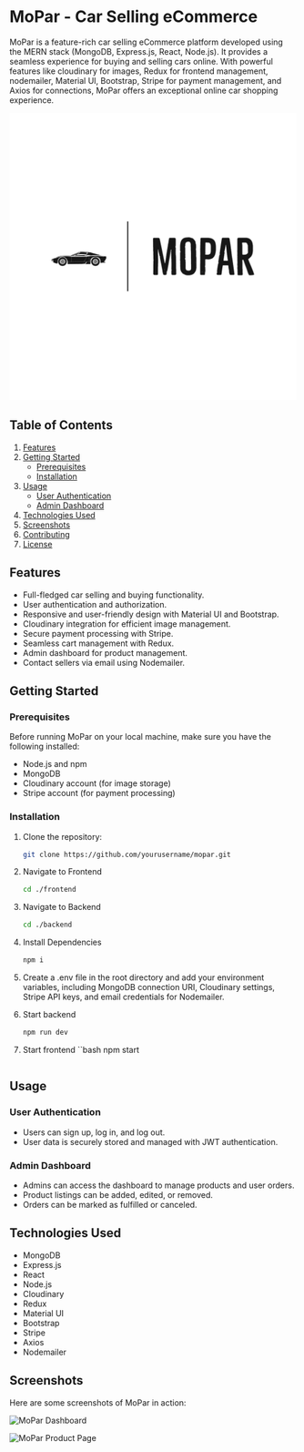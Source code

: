 # MoPar - Car Selling eCommerce

MoPar is a feature-rich car selling eCommerce platform developed using the MERN stack (MongoDB, Express.js, React, Node.js). It provides a seamless experience for buying and selling cars online. With powerful features like cloudinary for images, Redux for frontend management, nodemailer, Material UI, Bootstrap, Stripe for payment management, and Axios for connections, MoPar offers an exceptional online car shopping experience.

![MoPar Screenshot](frontend/public/assets/img/MoPar-logos_transparent.png)

## Table of Contents

1. [Features](#features)
2. [Getting Started](#getting-started)
   - [Prerequisites](#prerequisites)
   - [Installation](#installation)
3. [Usage](#usage)
   - [User Authentication](#user-authentication)
   - [Admin Dashboard](#admin-dashboard)
4. [Technologies Used](#technologies-used)
5. [Screenshots](#screenshots)
6. [Contributing](#contributing)
7. [License](#license)

## Features

- Full-fledged car selling and buying functionality.
- User authentication and authorization.
- Responsive and user-friendly design with Material UI and Bootstrap.
- Cloudinary integration for efficient image management.
- Secure payment processing with Stripe.
- Seamless cart management with Redux.
- Admin dashboard for product management.
- Contact sellers via email using Nodemailer.

## Getting Started

### Prerequisites

Before running MoPar on your local machine, make sure you have the following installed:

- Node.js and npm
- MongoDB
- Cloudinary account (for image storage)
- Stripe account (for payment processing)

### Installation

1. Clone the repository:

   ```bash
   git clone https://github.com/yourusername/mopar.git
   ```
2. Navigate to Frontend
   ```bash
   cd ./frontend
   ```
4. Navigate to Backend
   ```bash
   cd ./backend
   ```
3. Install Dependencies
   ```bash
   npm i
   ```
4. Create a .env file in the root directory and add your environment variables, including MongoDB connection URI, Cloudinary settings, Stripe API keys, and email credentials for Nodemailer.
5. Start backend
   ```bash
   npm run dev
   ```
6. Start frontend
   ``bash
   npm start
   ```
 ## Usage

### User Authentication

- Users can sign up, log in, and log out.
- User data is securely stored and managed with JWT authentication.

### Admin Dashboard

- Admins can access the dashboard to manage products and user orders.
- Product listings can be added, edited, or removed.
- Orders can be marked as fulfilled or canceled.

## Technologies Used

- MongoDB
- Express.js
- React
- Node.js
- Cloudinary
- Redux
- Material UI
- Bootstrap
- Stripe
- Axios
- Nodemailer

## Screenshots

Here are some screenshots of MoPar in action:

![MoPar Dashboard](./screenshots/dashboard.png)

![MoPar Product Page](./screenshots/product_page.png)
